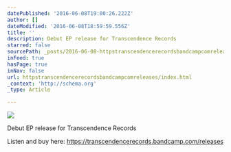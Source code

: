 ```yaml
---
datePublished: '2016-06-08T19:00:26.222Z'
author: []
dateModified: '2016-06-08T18:59:59.556Z'
title: ''
description: Debut EP release for Transcendence Records
starred: false
sourcePath: _posts/2016-06-08-httpstranscendencerecordsbandcampcomreleases.md
inFeed: true
hasPage: true
inNav: false
url: httpstranscendencerecordsbandcampcomreleases/index.html
_context: 'http://schema.org'
_type: Article

---
```

![](https://s3-us-west-2.amazonaws.com/the-grid-img/p/5d1c8b0a33183e383239a074a17174901de041a3.jpg)

Debut EP release for Transcendence Records

Listen and buy here: https://transcendencerecords.bandcamp.com/releases
